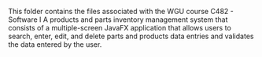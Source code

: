 This folder contains the files associated with the WGU course C482 - Software I
A products and parts inventory management system that consists of a multiple-screen JavaFX application that allows users
to search, enter, edit, and delete parts and products data entries and validates the data entered by the user.
